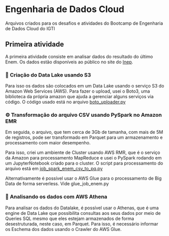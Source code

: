 # Engenharia de Dados Cloud

Arquivos criados para os desafios e atividades do Bootcamp de Engenharia de Dados Cloud do IGTI

## Primeira atividade
A primeira atividade consiste em analisar dados do resultado do último Enem. Os dados estão disponíveis ao público no site do [Inep](https://www.gov.br/inep/pt-br/acesso-a-informacao/dados-abertos/microdados).

###   🛶  **Criação do Data Lake usando S3**
Para isso os dados são colocados em um Data Lake usando o serviço S3 do Amazon Web Services (AWS). Para fazer o upload, usei o Boto3, uma biblioteca da própria amazon que ajuda a gerenciar alguns serviços via código. O código usado está no arquivo [boto_uploader.py](boto_uploader.py)

### ⚙️ **Transformação do arquivo CSV usando PySpark no Amazon EMR**
Em seguida, o arquivo, que tem cerca de 3Gb de tamanha, com mais de 5M de registros, pode ser transformado em Parquet para um armazenamento e processamento com maior desempenho.

Para isso, criei um ambiente de Cluster usando AWS RMR, que é o serviço da Amazon para processamento MapReduce e usei o PySpark rodando em um JupyterNotebook criado para o cluster. O script para processamento do arquivo está em [job_spark_enem_csv_to_pq.py](job_spark_enem_csv_to_pq.py)

Alternativamente é possível usar o AWS Glue para o processamento de Big Data de forma serverless. Vide glue_job_enem.py

###  🔬 **Analisando os dados com AWS Athena**

Para analisar os dados do Datalake, é possível usar o Athenas, que é uma engine de Data Lake que possibilita consultas aos seus dados por meio de Queries SQL mesmo que eles estejam armazenados de forma desestruturada, neste caso, em Parquet. Para isso, é necessário informar os Eschema dos dados usando o Crawler do AWS Glue.

